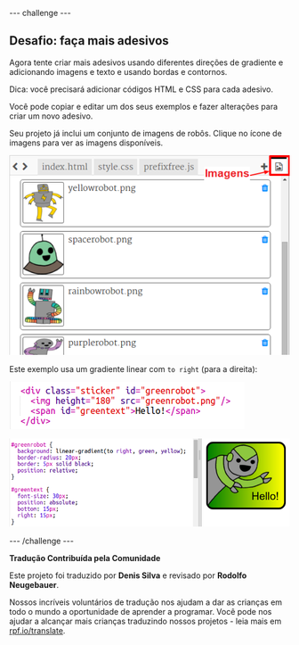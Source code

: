 --- challenge ---

## Desafio: faça mais adesivos

Agora tente criar mais adesivos usando diferentes direções de gradiente e adicionando imagens e texto e usando bordas e contornos.

Dica: você precisará adicionar códigos HTML e CSS para cada adesivo.

Você pode copiar e editar um dos seus exemplos e fazer alterações para criar um novo adesivo.

Seu projeto já inclui um conjunto de imagens de robôs. Clique no ícone de imagens para ver as imagens disponíveis.

![screenshot](images/stickers-images.png)

Este exemplo usa um gradiente linear com `to right` (para a direita):

![screenshot](images/stickers-green-html.png)

![screenshot](images/stickers-green-style.png)

--- /challenge ---


**Tradução Contribuída pela Comunidade**

Este projeto foi traduzido por **Denis Silva** e revisado por **Rodolfo Neugebauer**.

Nossos incríveis voluntários de tradução nos ajudam a dar as crianças em todo o mundo a oportunidade de aprender a programar. Você pode nos ajudar a alcançar mais crianças traduzindo nossos projetos - leia mais em [rpf.io/translate](https://rpf.io/translate).